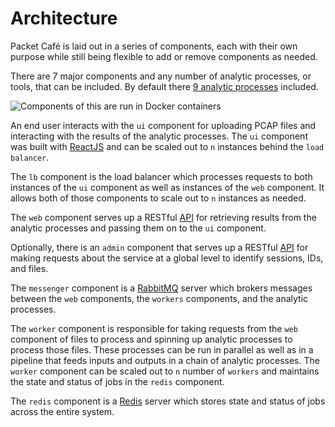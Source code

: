 # Architecture

Packet Café is laid out in a series of components, each with their own purpose while still being flexible to add or remove components as needed.

There are 7 major components and any number of analytic processes, or tools, that can be included. By default there [9 analytic processes](https://iqtlabs.gitbook.io/packet-cafe/design/tools) included.

![Components of this are run in Docker containers](../.gitbook/assets/packet_cafe_diagram.png)

An end user interacts with the `ui` component for uploading PCAP files and interacting with the results of the analytic processes. The `ui` component was built with [ReactJS](https://reactjs.org/) and can be scaled out to `n` instances behind the `load balancer`.

The `lb` component is the load balancer which processes requests to both instances of the `ui` component as well as instances of the `web` component. It allows both of those components to scale out to `n` instances as needed.

The `web` component serves up a RESTful [API](https://iqtlabs.gitbook.io/packet-cafe/design/api#web-port-80) for retrieving results from the analytic processes and passing them on to the `ui` component.

Optionally, there is an `admin` component that serves up a RESTful [API](https://iqtlabs.gitbook.io/packet-cafe/design/api#admin-port-5001) for making requests about the service at a global level to identify sessions, IDs, and files.

The `messenger` component is a [RabbitMQ](https://www.rabbitmq.com/) server which brokers messages between the `web` components, the `workers` components, and the analytic processes.

The `worker` component is responsible for taking requests from the `web` component of files to process and spinning up analytic processes to process those files. These processes can be run in parallel as well as in a pipeline that feeds inputs and outputs in a chain of analytic processes. The `worker` component can be scaled out to `n` number of `workers` and maintains the state and status of jobs in the `redis` component.

The `redis` component is a [Redis](https://redis.io/) server which stores state and status of jobs across the entire system.

